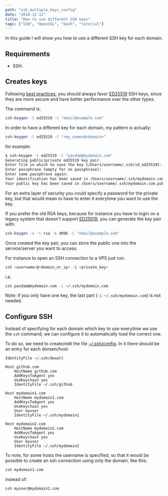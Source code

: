 ```yaml
---
path: "ssh_multiple_keys_config"
date: "2018-12-12"
title: "How to use different SSH keys"
tags: ["SSH", "OpenSSL", "bash", "tutorial"]
---
```


In this guide I will show you how to use a different SSH key for each domain.

## Requirements

* SSH.

## Creates keys

Following [best practices](https://linux-audit.com/using-ed25519-openssh-keys-instead-of-dsa-rsa-ecdsa/), you should always favor [ED25519](https://en.wikipedia.org/wiki/EdDSA) SSH keys, since they are more secure and have better performance over the other types.

The command is:

```bash
ssh-keygen -t ed25519 -C "email@example.com"
```

In order to have a different key for each domain, my pattern is actually:

```bash
ssh-keygen -t ed25519 -C "<my_name>@<domain>"
```

for example:

```bash
$ ssh-keygen -t ed25519 -C "pasdam@mydomain.com"
Generating public/private ed25519 key pair.
Enter file in which to save the key (/Users/username/.ssh/id_ed25519): /Users/username/.ssh/mydomain.com
Enter passphrase (empty for no passphrase):
Enter same passphrase again:
Your identification has been saved in /Users/username/.ssh/mydomain.com.
Your public key has been saved in /Users/username/.ssh/mydomain.com.pub.
```

For an extra layer of security you could specify a password for the private key, but that would mean to have to enter it everytime you want to use the key.

If you prefer the old RSA keys, because for instance you have to login on a legacy system that doesn't support [ED25519](https://en.wikipedia.org/wiki/EdDSA), you can generate the key pair with:

```bash
ssh-keygen -o -t rsa -b 4096 -C "email@example.com"
```

Once created the key pair, you can store the public one into the service/server you want to access.

For instance to open an SSH connection to a VPS just run:

```bash
ssh <username>@<domain_or_ip> -i <private_key>
```

i.e.

```bash
ssh pasdam@mydomain.com -i ~/.ssh/mydomain.com
```

Note: if you only have one key, the last part (`-i ~/.ssh/mydomain.com`) is not needed.

## Configure SSH

Instead of specifying for each domain which key to use everytime we use the `ssh` command, we can configure it to automatically load the correct one.

To do so, we need to create/edit the file [~/.ssh/config](https://www.ssh.com/ssh/config/). In it there should be an entry for each domain/host:

```config
IdentityFile ~/.ssh/deault

Host github.com
    HostName github.com
    AddKeysToAgent yes
    UseKeychain yes
    IdentityFile ~/.ssh/github

Host mydomain1.com
    HostName mydomain1.com
    AddKeysToAgent yes
    UseKeychain yes
    User myuser
    IdentityFile ~/.ssh/mydomain1

Host mydomain2.com
    HostName mydomain2.com
    AddKeysToAgent yes
    UseKeychain yes
    User myuser
    IdentityFile ~/.ssh/mydomain2
```

To note, for some hosts the username is specified, so that it would be possible to create an ssh connection using only the domain, like this:

```bash
ssh mydomain1.com
```

instead of:

```bash
ssh myuser@mydomain1.com
```
